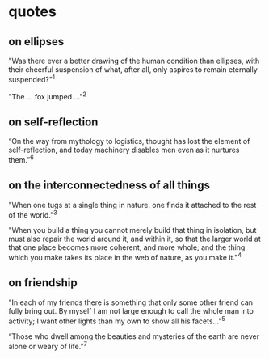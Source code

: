 # quotes

## on ellipses

"Was there ever a better drawing of the human condition than ellipses, with their cheerful suspension of what, after all, only aspires to remain eternally suspended?"<sup>1</sup>

"The ... fox jumped ..."<sup>2</sup>

## on self-reflection

“On the way from mythology to logistics, thought has lost the element of self-reflection, and today machinery disables men even as it nurtures them.”<sup>6</sup>

## on the interconnectedness of all things

"When one tugs at a single thing in nature, one finds it attached to the rest of the world."<sup>3</sup>

"When you build a thing you cannot merely build that thing in isolation, but must also repair the world around it, and within it, so that the larger world at that one place becomes more coherent, and more whole; and the thing which you make takes its place in the web of nature, as you make it."<sup>4</sup>

## on friendship

"In each of my friends there is something that only some other friend can fully bring out. By myself I am not large enough to call the whole man into activity; I want other lights than my own to show all his facets..."<sup>5</sup>

“Those who dwell among the beauties and mysteries of the earth are never alone or weary of life.”<sup>7</sup>

<div style="height: 100vh;"></div>

***

1. Enrique Villa-Matas, *The Illogic of Kassel*
2. Unknown
3. John Muir
4. *A Pattern Language*
5. C.S. Lewis
6. Theodor Adorno and Max Horkheimer, *Dialectic of Enlightenment*
7. Rachel Carson, *The Sense of Wonder*


<!-- "All jokes aside there are actually many theories and deep lore that goes back to the beginning of the internet on what p2p web actually is. Scholars, scientists, and secret esoteric guilds have all been studying and experimenting with it in greater success than others. However in the end it doesn't really matter and ultimately it comes down to you. You are the chosen one and you can make p2p web GREAT! Only you and your unique talents and abilities hold the key to unlocking its true potential. You happen to find yourself at the start of the path before many have even started looking. Congratulations! I won't lie, this journey will not be easy and many have tried and not made it, see #notonline. It is the brutal reality of life and sometimes one must be extinguished to be reborn again. It is possible to simply leave and rejoin at your leisure. If you can and can believe in yourself, to be more, I believe in you, and p2p web believes in you. Go forth and build the internet of your dreams!"

"The idea hovered and shimmered delicately, like a soap bubble, and she dared not even look at it directly in case it burst. But she was familiar with the way of ideas, and she let it shimmer, looking away, thinking about something else." — The Golden Compass

How does a metropolis create conditions in which people find it hard to find themselves?

In a primitive society, he had merely to integrate the traditional beliefs (in a sense, there was a self already there for the asking), in modern society each person has literally to fabricate a self, for himself, out of the chaos of values that surround him.

It seems then, that the metropolis creates weak character in two almost opposite ways; first, because people are exposed to a chaos of values; second, because they cling to the superficial uniformity common to all these values. A nondescript mixture of values will tend to produce nondescript people.

— *A Pattern Language* -->
